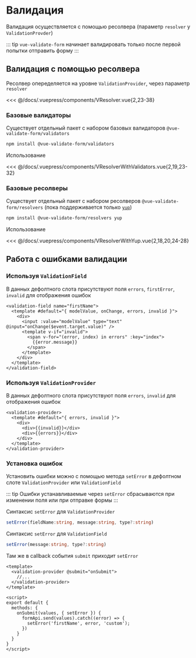 # Валидация

Валидация осуществляется с помощью ресолвера (параметр `resolver` у `ValidationProvder`)

::: tip
`vue-validate-form` начинает валидировать только после первой попытки отправить форму
:::

## Валидация с помощью ресолвера

Ресолвер опеределяется на уровне `ValidationProvider`, через параметр `resolver`

<<< @/docs/.vuepress/components/VResolver.vue{2,23-38}

### Базовые валидаторы

Существует отдельный пакет с набором базовых валидаторов `@vue-validate-form/validators`

```bash
npm install @vue-validate-form/validators
```

Использование

<<< @/docs/.vuepress/components/VResolverWithValidators.vue{2,19,23-32}

### Базовые ресолверы

Существует отдельный пакет с набором ресолверов `@vue-validate-form/resolvers` (пока поддерживается только [`yup`](https://github.com/jquense/yup))

```bash
npm install @vue-validate-form/resolvers yup
```

Использование

<<< @/docs/.vuepress/components/VResolverWithYup.vue{2,18,20,24-28}

## Работа с ошибками валидации

### Используя `ValidationField`

В данных дефолтного слота присутствуют поля `errors`, `firstError`, `invalid` для отображения ошибок

```vue{2,5-9}
<validation-field name="firstName">
  <template #default="{ modelValue, onChange, errors, invalid }">
    <div>
      <input :value="modelValue" type="text" @input="onChange($event.target.value)" />
      <template v-if="invalid">
        <span v-for="(error, index) in errors" :key="index">
          {{error.message}}
        </span>
      </template>
    </div>
  </template>
</validation-field>
```

### Используя `ValidationProvider`

В данных дефолтного слота присутствуют поля `errors`, `invalid` для отображения ошибок

```vue{2,4,5}
<validation-provider>
  <template #default="{ errors, invalid }">
    <div>
      <div>{{invalid}}</div>
      <div>{{errors}}</div>
    </div>
  </template>
</validation-provider>
```

### Установка ошибок

Установить ошибки можно с помощью метода `setError` в дефолтном слоте `ValidationProvider` или `ValidationField`

::: tip
Ошибки устанавливаемые через `setError` сбрасываются при изменении поля или при отправке формы
:::

Синтаксис `setError` для `ValidationProvider`

```ts
setError(fieldName:string, message:string, type?:string)
```

Синтаксис `setError` для `ValidationField`

```ts
setError(message:string, type?:string)
```

Там же в callback события `submit` приходит `setError`

```vue{2,10,12}
<template>
  <validation-provider @submit="onSubmit">
    //...
  </validation-provider>
</template>

<script>
export default {
  methods: {
    onSubmit(values, { setError }) {
      formApi.send(values).catch((error) => {
        setError('firstName', error, 'custom');
      })
    }
  }
}
</script>
```
